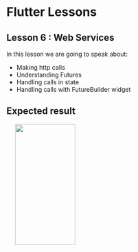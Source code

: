 # Flutter Lessons

## Lesson 6 : Web Services

In this lesson we are going to speak about:
* Making http calls
* Understanding Futures
* Handling calls in state
* Handling calls with FutureBuilder widget

## Expected result

<img src="https://raw.githubusercontent.com/ThomasEcalle/flutter_lessons/6-webservices/readme_resources/solution.png" width="140" height="280" hspace="20"/>